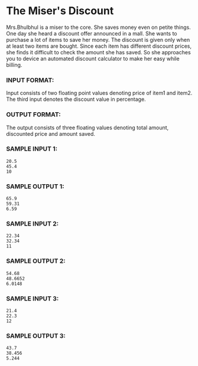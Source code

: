 # The Miser's Discount

Mrs.Bhulbhul is a miser to the core. She saves money even on petite things. One day she heard a discount offer announced in a mall. She wants to purchase a lot of items to save her money. The discount is given only when at least two items are bought. Since each item has different discount prices, she finds it difficult to check the amount she has saved. So she approaches you to device an automated discount calculator to make her easy while billing.

### INPUT FORMAT:

Input consists of two floating point values denoting price of item1 and item2. <br>
The third input denotes the discount value in percentage.

### OUTPUT FORMAT:

The output consists of three floating values denoting total amount, discounted price and amount saved.

### SAMPLE INPUT 1: 

```
20.5
45.4
10 
```

### SAMPLE OUTPUT 1: 

```
65.9
59.31
6.59
```

### SAMPLE INPUT 2: 

```
22.34
32.34
11
```

### SAMPLE OUTPUT 2: 

```
54.68
48.6652
6.0148
```

### SAMPLE INPUT 3: 

```
21.4
22.3
12
```

### SAMPLE OUTPUT 3: 

```
43.7
38.456
5.244
```
